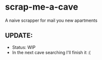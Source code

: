 scrap-me-a-cave
===============

A naive scrapper for mail you new apartments

UPDATE: 
-------
* Status: WIP
* In the next cave searching I'll finish it :(
